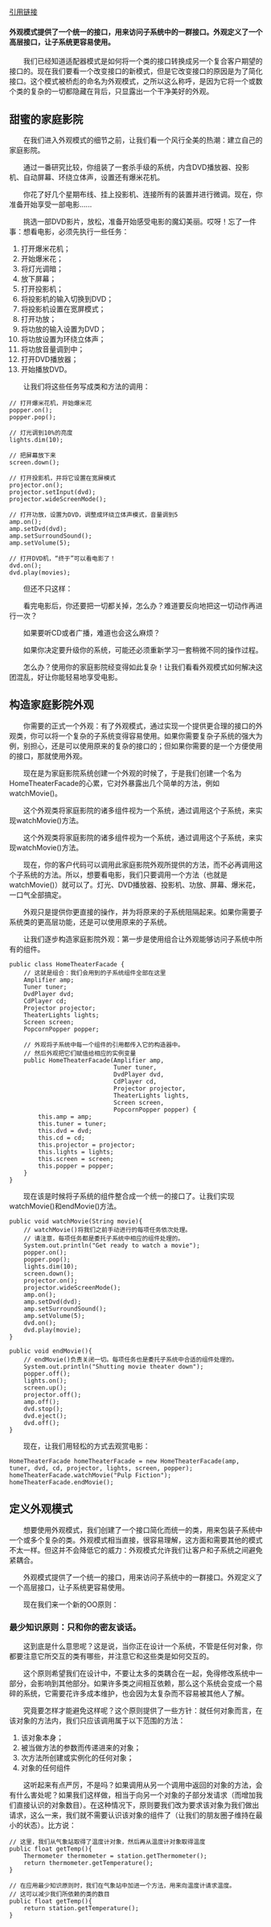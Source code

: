[引用链接](http://cashow.github.io/head-first-design-patterns-notes-facade-pattern.html)

#### 外观模式提供了一个统一的接口，用来访问子系统中的一群接口。外观定义了一个高层接口，让子系统更容易使用。

&emsp;&emsp;我们已经知道适配器模式是如何将一个类的接口转换成另一个复合客户期望的接口的。现在我们要看一个改变接口的新模式，但是它改变接口的原因是为了简化接口。这个模式被桥彪的命名为外观模式，之所以这么称呼，是因为它将一个或数个类的复杂的一切都隐藏在背后，只显露出一个干净美好的外观。

## 甜蜜的家庭影院

&emsp;&emsp;在我们进入外观模式的细节之前，让我们看一个风行全美的热潮：建立自己的家庭影院。

&emsp;&emsp;通过一番研究比较，你组装了一套杀手级的系统，内含DVD播放器、投影机、自动屏幕、环绕立体声，设置还有爆米花机。

&emsp;&emsp;你花了好几个星期布线、挂上投影机、连接所有的装置并进行微调。现在，你准备开始享受一部电影......

&emsp;&emsp;挑选一部DVD影片，放松，准备开始感受电影的魔幻美丽。哎呀！忘了一件事：想看电影，必须先执行一些任务：

1. 打开爆米花机；
2. 开始爆米花；
3. 将灯光调暗；
4. 放下屏幕；
5. 打开投影机；
6. 将投影机的输入切换到DVD；
7. 将投影机设置在宽屏模式；
8. 打开功放；
9. 将功放的输入设置为DVD；
10. 将功放设置为环绕立体声；
11. 将功放音量调到中；
12. 打开DVD播放器；
13. 开始播放DVD。

&emsp;&emsp;让我们将这些任务写成类和方法的调用：
```
// 打开爆米花机，开始爆米花
popper.on();
popper.pop();

// 灯光调到10%的亮度
lights.dim(10);

// 把屏幕放下来
screen.down();

// 打开投影机，并将它设置在宽屏模式
projector.on();
projector.setInput(dvd);
projector.wideScreenMode();

// 打开功放，设置为DVD，调整成环绕立体声模式，音量调到5
amp.on();
amp.setDvd(dvd);
amp.setSurroundSound();
amp.setVolume(5);

// 打开DVD机，“终于”可以看电影了！
dvd.on();
dvd.play(movies);
```
&emsp;&emsp;但还不只这样：

&emsp;&emsp;看完电影后，你还要把一切都关掉，怎么办？难道要反向地把这一切动作再进行一次？

&emsp;&emsp;如果要听CD或者广播，难道也会这么麻烦？

&emsp;&emsp;如果你决定要升级你的系统，可能还必须重新学习一套稍微不同的操作过程。

&emsp;&emsp;怎么办？使用你的家庭影院经变得如此复杂！让我们看看外观模式如何解决这团混乱，好让你能轻易地享受电影。

## 构造家庭影院外观

&emsp;&emsp;你需要的正式一个外观：有了外观模式，通过实现一个提供更合理的接口的外观类，你可以将一个复杂的子系统变得容易使用。如果你需要复杂子系统的强大为例，别担心，还是可以使用原来的复杂的接口的；但如果你需要的是一个方便使用的接口，那就使用外观。

&emsp;&emsp;现在是为家庭影院系统创建一个外观的时候了，于是我们创建一个名为HomeTheaterFacade的心累，它对外暴露出几个简单的方法，例如watchMovie()。

&emsp;&emsp;这个外观类将家庭影院的诸多组件视为一个系统，通过调用这个子系统，来实现watchMovie()方法。

&emsp;&emsp;这个外观类将家庭影院的诸多组件视为一个系统，通过调用这个子系统，来实现watchMovie()方法。

&emsp;&emsp;现在，你的客户代码可以调用此家庭影院外观所提供的方法，而不必再调用这个子系统的方法。所以，想要看电影，我们只要调用一个方法（也就是watchMovie()）就可以了。灯光、DVD播放器、投影机、功放、屏幕、爆米花，一口气全部搞定。

&emsp;&emsp;外观只是提供你更直接的操作，并为将原来的子系统阻隔起来。如果你需要子系统类的更高层功能，还是可以使用原来的子系统。

&emsp;&emsp;让我们逐步构造家庭影院外观：第一步是使用组合让外观能够访问子系统中所有的组件。
```
public class HomeTheaterFacade {
    // 这就是组合：我们会用到的子系统组件全部在这里
    Amplifier amp;
    Tuner tuner;
    DvdPlayer dvd;
    CdPlayer cd;
    Projector projector;
    TheaterLights lights;
    Screen screen;
    PopcornPopper popper;

    // 外观将子系统中每一个组件的引用都传入它的构造器中。
    // 然后外观把它们赋值给相应的实例变量
    public HomeTheaterFacade(Amplifier amp,
                             Tuner tuner,
                             DvdPlayer dvd,
                             CdPlayer cd,
                             Projector projector,
                             TheaterLights lights,
                             Screen screen,
                             PopcornPopper popper) {
        this.amp = amp;
        this.tuner = tuner;
        this.dvd = dvd;
        this.cd = cd;
        this.projector = projector;
        this.lights = lights;
        this.screen = screen;
        this.popper = popper;
    }
}
```
&emsp;&emsp;现在该是时候将子系统的组件整合成一个统一的接口了。让我们实现watchMovie()和endMovie()方法。
```
public void watchMovie(String movie){
    // watchMovie()将我们之前手动进行的每项任务依次处理。
    // 请注意，每项任务都是委托子系统中相应的组件处理的。
    System.out.println("Get ready to watch a movie");
    popper.on();
    popper.pop();
    lights.dim(10);
    screen.down();
    projector.on();
    projector.wideScreenMode();
    amp.on();
    amp.setDvd(dvd);
    amp.setSurroundSound();
    amp.setVolume(5);
    dvd.on();
    dvd.play(movie);
}

public void endMovie(){
    // endMovie()负责关闭一切。每项任务也是委托子系统中合适的组件处理的。
    System.out.println("Shutting movie theater down");
    popper.off();
    lights.on();
    screen.up();
    projector.off();
    amp.off();
    dvd.stop();
    dvd.eject();
    dvd.off();
}
```
&emsp;&emsp;现在，让我们用轻松的方式去观赏电影：
```
HomeTheaterFacade homeTheaterFacade = new HomeTheaterFacade(amp, tuner, dvd, cd, projector, lights, screen, popper);
homeTheaterFacade.watchMovie("Pulp Fiction");
homeTheaterFacade.endMovie();
```
## 定义外观模式

&emsp;&emsp;想要使用外观模式，我们创建了一个接口简化而统一的类，用来包装子系统中一个或多个复杂的类。外观模式相当直接，很容易理解，这方面和需要其他的模式不太一样。但这并不会降低它的威力：外观模式允许我们让客户和子系统之间避免紧耦合。

&emsp;&emsp;外观模式提供了一个统一的接口，用来访问子系统中的一群接口。外观定义了一个高层接口，让子系统更容易使用。

&emsp;&emsp;现在我们来一个新的OO原则：

### 最少知识原则：只和你的密友谈话。

&emsp;&emsp;这到底是什么意思呢？这是说，当你正在设计一个系统，不管是任何对象，你都要注意它所交互的类有哪些，并注意它和这些类是如何交互的。

&emsp;&emsp;这个原则希望我们在设计中，不要让太多的类耦合在一起，免得修改系统中一部分，会影响到其他部分。如果许多类之间相互依赖，那么这个系统会变成一个易碎的系统，它需要花许多成本维护，也会因为太复杂而不容易被其他人了解。

&emsp;&emsp;究竟要怎样才能避免这样呢？这个原则提供了一些方针：就任何对象而言，在该对象的方法内，我们只应该调用属于以下范围的方法：

1. 该对象本身；
2. 被当做方法的参数而传递进来的对象；
3. 次方法所创建或实例化的任何对象；
4. 对象的任何组件

&emsp;&emsp;这听起来有点严厉，不是吗？如果调用从另一个调用中返回的对象的方法，会有什么害处呢？如果我们这样做，相当于向另一个对象的子部分发请求（而增加我们直接认识的对象数目）。在这种情况下，原则要我们改为要求该对象为我们做出请求，这么一来，我们就不需要认识该对象的组件了（让我们的朋友圈子维持在最小的状态）。比方说：
```
// 这里，我们从气象站取得了温度计对象，然后再从温度计对象取得温度
public float getTemp(){
    Thermometer thermometer = station.getThermometer();
    return thermometer.getTemperature();
}

// 在应用最少知识原则时，我们在气象站中加进一个方法，用来向温度计请求温度。
// 这可以减少我们所依赖的类的数目
public float getTemp(){
    return station.getTemperature();
}
```
